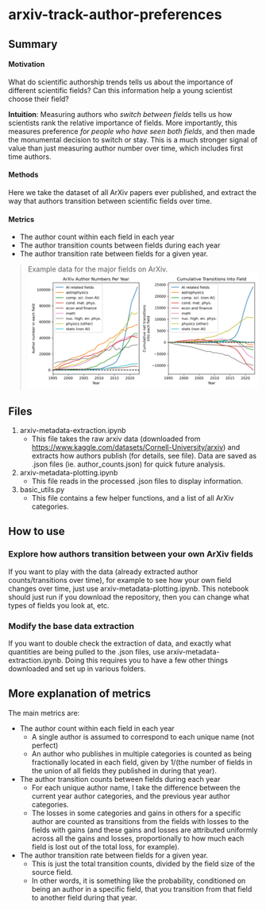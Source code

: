# arxiv-track-author-preferences 

 
## Summary 
#### Motivation
What do scientific authorship trends tells us about the importance of different scientific fields? 
Can this information help a young scientist choose their field?

**Intuition**: 
Measuring authors who *switch between fields* tells us how scientists rank the relative importance of fields. 
More importantly, this measures preference *for people who have seen both fields*, and then made the monumental decision to switch or stay.
This is a much stronger signal of value than just measuring author number over time, which includes first time authors. 

#### Methods
Here we take the dataset of all ArXiv papers ever published, and extract the way that authors transition between scientific fields over time. 

#### Metrics
- The author count within each field in each year
- The author transition counts between fields during each year
- The author transition rate between fields for a given year.
 
> Example data for the major fields on ArXiv.
![Alt text](plots/major_categories/Fields_summary.png?raw=true "Optional") 

## Files

1. arxiv-metadata-extraction.ipynb 
   - This file takes the raw arxiv data 
   (downloaded from https://www.kaggle.com/datasets/Cornell-University/arxiv)
   and extracts how authors publish (for details, see file). 
   Data are saved as .json files (ie. author_counts.json) for quick future analysis.
2. arxiv-metadata-plotting.ipynb 
   - This file reads in the processed .json files to display information. 
3. basic_utils.py 
   - This file contains a few helper functions, and a list of all ArXiv categories.

## How to use

### Explore how authors transition between your own ArXiv fields
If you want to play with the data (already extracted author counts/transitions over time), 
for example to see how your own field changes over time, just use arxiv-metadata-plotting.ipynb. 
This notebook should just run if you download the repository, then you can change what types of fields you look at, etc.


### Modify the base data extraction
If you want to double check the extraction of data, and exactly what quantities are being pulled
to the .json files, use arxiv-metadata-extraction.ipynb.
Doing this requires you to have a few other things downloaded and set up in various folders.


## More explanation of metrics
The main metrics are:
- The author count within each field in each year 
  - A single author is assumed to correspond to each unique name (not perfect)
  - An author who publishes in multiple categories is counted as being fractionally located in each field,
  given by 1/(the number of fields in the union of all fields they published in during that year).
- The author transition counts between fields during each year
  - For each unique author name, I take the difference between the current year author categories, and the
  previous year author categories.
  - The losses in some categories and gains in others for a specific author are counted as transitions from
  the fields with losses to the fields with gains (and these gains and losses are attributed uniformly 
  across all the gains and losses, proportionally to how much each field is lost out of the total loss, for example).
- The author transition rate between fields for a given year.
  - This is just the total transition counts, divided by the field size of the source field.
  - In other words, it is something like the probability, conditioned on being an author in a specific field, that you transition
  from that field to another field during that year.
